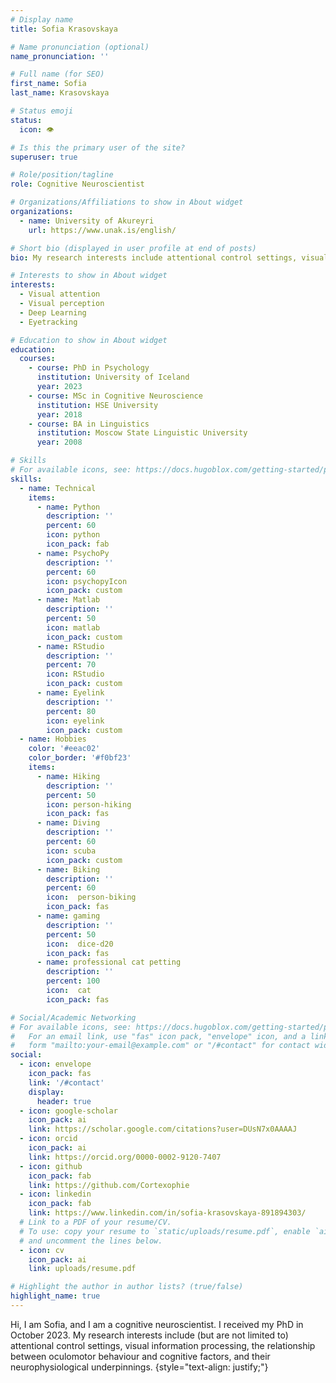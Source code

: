 ```yaml
---
# Display name
title: Sofia Krasovskaya

# Name pronunciation (optional)
name_pronunciation: ''

# Full name (for SEO)
first_name: Sofia
last_name: Krasovskaya

# Status emoji
status:
  icon: 👁

# Is this the primary user of the site?
superuser: true

# Role/position/tagline
role: Cognitive Neuroscientist

# Organizations/Affiliations to show in About widget
organizations:
  - name: University of Akureyri
    url: https://www.unak.is/english/

# Short bio (displayed in user profile at end of posts)
bio: My research interests include attentional control settings, visual information processing, the relationship between oculomotor behaviour and cognitive factors, and their neurophysiological underpinnings.

# Interests to show in About widget
interests:
  - Visual attention
  - Visual perception
  - Deep Learning
  - Eyetracking

# Education to show in About widget
education:
  courses:
    - course: PhD in Psychology
      institution: University of Iceland
      year: 2023
    - course: MSc in Cognitive Neuroscience
      institution: HSE University
      year: 2018
    - course: BA in Linguistics
      institution: Moscow State Linguistic University
      year: 2008

# Skills
# For available icons, see: https://docs.hugoblox.com/getting-started/page-builder/#icons
skills:
  - name: Technical
    items:
      - name: Python
        description: ''
        percent: 60
        icon: python
        icon_pack: fab
      - name: PsychoPy
        description: ''
        percent: 60
        icon: psychopyIcon
        icon_pack: custom
      - name: Matlab
        description: ''
        percent: 50
        icon: matlab
        icon_pack: custom
      - name: RStudio
        description: ''
        percent: 70
        icon: RStudio
        icon_pack: custom
      - name: Eyelink
        description: ''
        percent: 80
        icon: eyelink
        icon_pack: custom
  - name: Hobbies
    color: '#eeac02'
    color_border: '#f0bf23'
    items:
      - name: Hiking
        description: ''
        percent: 50
        icon: person-hiking
        icon_pack: fas
      - name: Diving
        description: ''
        percent: 60
        icon: scuba
        icon_pack: custom
      - name: Biking
        description: ''
        percent: 60
        icon:  person-biking
        icon_pack: fas
      - name: gaming
        description: ''
        percent: 50
        icon:  dice-d20
        icon_pack: fas
      - name: professional cat petting
        description: ''
        percent: 100
        icon:  cat
        icon_pack: fas

# Social/Academic Networking
# For available icons, see: https://docs.hugoblox.com/getting-started/page-builder/#icons
#   For an email link, use "fas" icon pack, "envelope" icon, and a link in the
#   form "mailto:your-email@example.com" or "/#contact" for contact widget.
social:
  - icon: envelope
    icon_pack: fas
    link: '/#contact'
    display:
      header: true
  - icon: google-scholar
    icon_pack: ai
    link: https://scholar.google.com/citations?user=DUsN7x0AAAAJ
  - icon: orcid
    icon_pack: ai
    link: https://orcid.org/0000-0002-9120-7407 
  - icon: github
    icon_pack: fab
    link: https://github.com/Cortexophie
  - icon: linkedin
    icon_pack: fab
    link: https://www.linkedin.com/in/sofia-krasovskaya-891894303/
  # Link to a PDF of your resume/CV.
  # To use: copy your resume to `static/uploads/resume.pdf`, enable `ai` icons in `params.yaml`,
  # and uncomment the lines below.
  - icon: cv
    icon_pack: ai
    link: uploads/resume.pdf

# Highlight the author in author lists? (true/false)
highlight_name: true
---
```


Hi, I am Sofia, and I am a cognitive neuroscientist. I received my PhD in October 2023. My research interests include (but are not limited to) attentional control settings, visual information processing, the relationship between oculomotor behaviour and cognitive factors, and their neurophysiological underpinnings.
{style="text-align: justify;"}
